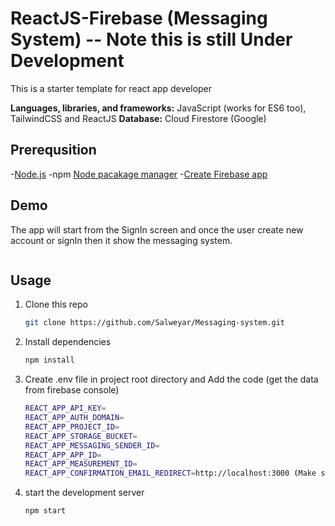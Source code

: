 # ReactJS-Firebase (Messaging System) -- Note this is still Under Development

This is a starter template for react app developer

**Languages, libraries, and frameworks:** JavaScript (works for ES6 too), TailwindCSS and ReactJS
**Database:** Cloud Firestore (Google)

## Prerequsition

-[Node.js](https://nodejs.org/en/download/)
-npm [Node pacakage manager](https://www.npmjs.com/)
-[Create Firebase app](https://www.youtube.com/watch?v=6juww5Lmvgo)

## Demo

The app will start from the SignIn screen and once the user create new account or signIn then it show the messaging system.

![]()

## Usage

1. Clone this repo

   ```bash
   git clone https://github.com/Salweyar/Messaging-system.git
   ```

2. Install dependencies

   ```bash
   npm install
   ```
   
3. Create .env file in project root directory and Add the code (get the data from firebase console)

   ```bash
   REACT_APP_API_KEY=
   REACT_APP_AUTH_DOMAIN=
   REACT_APP_PROJECT_ID=
   REACT_APP_STORAGE_BUCKET=
   REACT_APP_MESSAGING_SENDER_ID=
   REACT_APP_APP_ID=
   REACT_APP_MEASUREMENT_ID=
   REACT_APP_CONFIRMATION_EMAIL_REDIRECT=http://localhost:3000 (Make sure you change this link to your domain when deploying you app to production)
   ```
4. start the development server

   ```bash
   npm start
   ```
      

